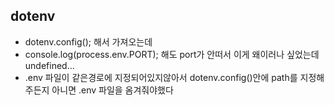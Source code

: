 ## dotenv
 - dotenv.config(); 해서 가져오는데
 - console.log(process.env.PORT); 해도 port가 안떠서 이게 왜이러나 싶었는데 undefined...
 - .env 파일이 같은경로에 지정되어있지않아서 dotenv.config()안에 path를 지정해주든지 아니면 .env 파일을 옴겨줘야했다
